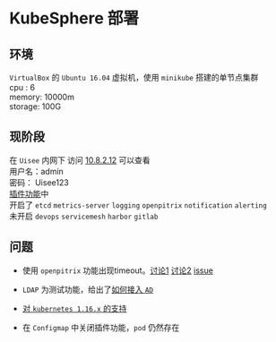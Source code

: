 # KubeSphere 部署
## 环境
`VirtualBox` 的 `Ubuntu 16.04` 虚拟机，使用 `minikube` 搭建的单节点集群  
cpu : 6  
memory: 10000m  
storage: 100G  

## 现阶段
在 `Uisee` 内网下 访问 [10.8.2.12](http://10.8.2.12/) 可以查看  
用户名：admin  
密码： Uisee123  
[插件功能](https://github.com/kubesphere/ks-installer/#configuration-table)中  
开启了 `etcd` `metrics-server` `logging` `openpitrix` `notification` `alerting`  
未开启 `devops` `servicemesh` `harbor` `gitlab`
## 问题
- 使用 `openpitrix` 功能出现timeout。[讨论1](https://kubesphere.com.cn/forum/d/301/9) [讨论2](https://kubesphere.com.cn/forum/d/132) [issue](https://github.com/kubesphere/kubesphere/issues/1632)

- `LDAP` 为测试功能，给出了[如何接入 `AD` ](https://kubesphere.com.cn/forum/d/159-kubesphere-ad)

- [对 `kubernetes 1.16.x` 的支持 ](https://kubesphere.com.cn/forum/d/369-k8s-1-16-x) 

- 在 `Configmap` 中关闭插件功能，`pod` 仍然存在
